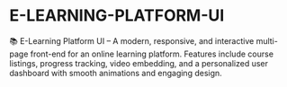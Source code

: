 # E-LEARNING-PLATFORM-UI
📚 E-Learning Platform UI – A modern, responsive, and interactive multi-page front-end for an online learning platform. Features include course listings, progress tracking, video embedding, and a personalized user dashboard with smooth animations and engaging design.
